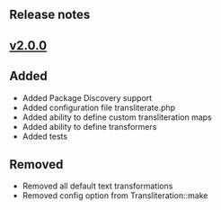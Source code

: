 ## Release notes

## [v2.0.0](https://github.com/elforastero/transliterate/releases/tag/2.0.0)

## Added
- Added Package Discovery support
- Added configuration file transliterate.php
- Added ability to define custom transliteration maps
- Added ability to define transformers
- Added tests

## Removed
- Removed all default text transformations
- Removed config option from Transliteration::make